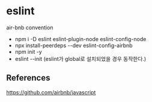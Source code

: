 # eslint
air-bnb convention

- npm i -D eslint eslint-plugin-node eslint-config-node
- npx install-peerdeps --dev eslint-config-airbnb
- npm init -y
- eslint --init (eslint가 global로 설치되었을 경우 동작한다.)

## References
https://github.com/airbnb/javascript
